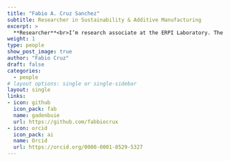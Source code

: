 ```yaml
---
title: "Fabio A. Cruz Sanchez"
subtitle: Researcher in Sustainability & Additive Manufacturing
excerpt: >
  **Researcher**<br>I’m research associate at the ERPI Laboratory. The main research interest    relies on the distributed recycling via additive manufacturing (DRAM) as a possible            socio-technical transition towards a sustainable manufacturing approach in a post-growth       future alternative.
weight: 1
type: people
show_post_image: true
author: "Fabio Cruz"
draft: false
categories:
  - people
# layout options: single or single-sidebar
layout: single
links:
- icon: github
  icon_pack: fab
  name: gadenbuie
  url: https://github.com/fabbiocrux
- icon: orcid
  icon_pack: ai
  name: Orcid
  url: https://orcid.org/0000-0001-8529-5327
---
```



